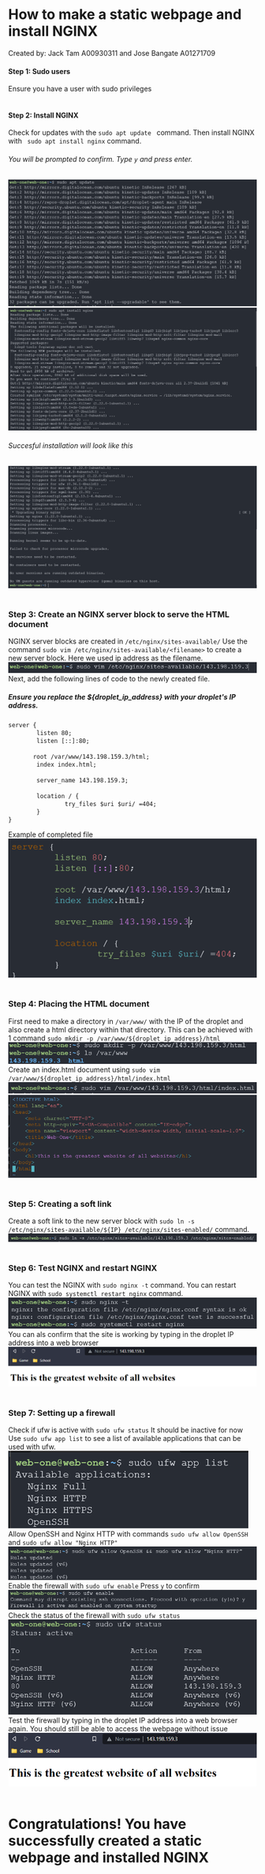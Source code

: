 # How to make a static webpage and install NGINX
Created by: Jack Tam A00930311 and Jose Bangate A01271709
#### Step 1: Sudo users
Ensure you have a user with sudo privileges
<br><br/>

#### Step 2: Install NGINX
Check for updates with the ```sudo apt update ``` command.
Then install NGINX with ``` sudo apt install nginx``` command.
###### You will be prompted to confirm. Type ```y``` and press enter.
![](image/sudoaptupdate.png)
![](/image/sudoaptinstallnginx.png)
###### Succesful installation will look like this
![](image/sudoaptinstallnginxsuccess.png)
<br></br>

### Step 3: Create an NGINX server block to serve the HTML document
NGINX server blocks are created in ```/etc/nginx/sites-available/```
Use the command ```sudo vim /etc/nginx/sites-available/<filename>``` to create a new server block. Here we used ip address as the filename.
![](image/vimweb-one-site.png)
Next, add the following lines of code to the newly created file. 
##### Ensure you replace the ${droplet_ip_address} with your droplet's IP address.
```
server {
        listen 80;
        listen [::]:80;

       root /var/www/143.198.159.3/html;
        index index.html;

        server_name 143.198.159.3;

        location / {
                try_files $uri $uri/ =404;
        }
}
```
Example of completed file
![](image/completedweb-one-site.png)
<br><br/>

### Step 4: Placing the HTML document
First need to make a directory in ```/var/www/``` with the IP of the droplet and also create a html directory within that directory. 
This can be achieved with 1 command ```sudo mkdir -p /var/www/${droplet_ip_address}/html```
![](image/sudomkdir.png)
Create an index.html document using ```sudo vim /var/www/${droplet_ip_address}/html/index.html```
![](image/vimindexhtml.png)
![](image/indexhtml.png)
<br><br/>

### Step 5: Creating a soft link
Create a soft link to the new server block with ```sudo ln -s /etc/nginx/sites-available/${IP} /etc/nginx/sites-enabled/``` command.
![](image/softlink.png)
<br><br/>

### Step 6: Test NGINX and restart NGINX
You can test the NGINX with ```sudo nginx -t``` command.
You can restart NGINX with ```sudo systemctl restart nginx``` command.
![](image/nginxtest.png)
You can als confirm that the site is working by typing in the droplet IP address into a web browser
![](image/webtest.png)
<br><br/>

### Step 7: Setting up a firewall
Check if ufw is active with ```sudo ufw status```
It should be inactive for now
Use ```sudo ufw app list``` to see a list of available applications that can be used with ufw.
![](image/ufwapp.png)
Allow OpenSSH and Nginx HTTP with commands ```sudo ufw allow OpenSSH``` and ```sudo ufw allow "Nginx HTTP"```
![](image/ufwallow.png)
Enable the firewall with ```sudo ufw enable```
Press ```y``` to confirm
![](image/ufwenable.png)
Check the status of the firewall with ```sudo ufw status```
![](image/ufwstatus.png)
Test the firewall by typing in the droplet IP address into a web browser again. You should still be able to access the webpage without issue
![](image/secondcheck.png)
<br><br/>

# Congratulations! You have successfully created a static webpage and installed NGINX